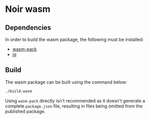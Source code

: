 # Noir wasm

## Dependencies

In order to build the wasm package, the following must be installed:

- [wasm-pack](https://github.com/rustwasm/wasm-pack)
- [jq](https://github.com/stedolan/jq)

## Build

The wasm package can be built using the command below:

```bash
./build-wasm
```

Using `wasm-pack` directly isn't recommended as it doesn't generate a complete `package.json` file, resulting in files being omitted from the published package.

